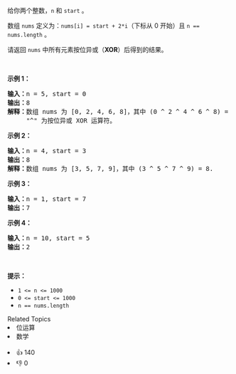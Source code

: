 <p>给你两个整数，<code>n</code> 和 <code>start</code> 。</p>

<p>数组 <code>nums</code> 定义为：<code>nums[i] = start + 2*i</code>（下标从 0 开始）且 <code>n == nums.length</code> 。</p>

<p>请返回 <code>nums</code> 中所有元素按位异或（<strong>XOR</strong>）后得到的结果。</p>

<p>&nbsp;</p>

<p><strong>示例 1：</strong></p>

<pre><strong>输入：</strong>n = 5, start = 0
<strong>输出：</strong>8
<strong>解释：</strong>数组 nums 为 [0, 2, 4, 6, 8]，其中 (0 ^ 2 ^ 4 ^ 6 ^ 8) = 8 。
     "^" 为按位异或 XOR 运算符。
</pre>

<p><strong>示例 2：</strong></p>

<pre><strong>输入：</strong>n = 4, start = 3
<strong>输出：</strong>8
<strong>解释：</strong>数组 nums 为 [3, 5, 7, 9]，其中 (3 ^ 5 ^ 7 ^ 9) = 8.</pre>

<p><strong>示例 3：</strong></p>

<pre><strong>输入：</strong>n = 1, start = 7
<strong>输出：</strong>7
</pre>

<p><strong>示例 4：</strong></p>

<pre><strong>输入：</strong>n = 10, start = 5
<strong>输出：</strong>2
</pre>

<p>&nbsp;</p>

<p><strong>提示：</strong></p>

<ul> 
 <li><code>1 &lt;= n &lt;= 1000</code></li> 
 <li><code>0 &lt;= start &lt;= 1000</code></li> 
 <li><code>n == nums.length</code></li> 
</ul>

<div><div>Related Topics</div><div><li>位运算</li><li>数学</li></div></div><br><div><li>👍 140</li><li>👎 0</li></div>